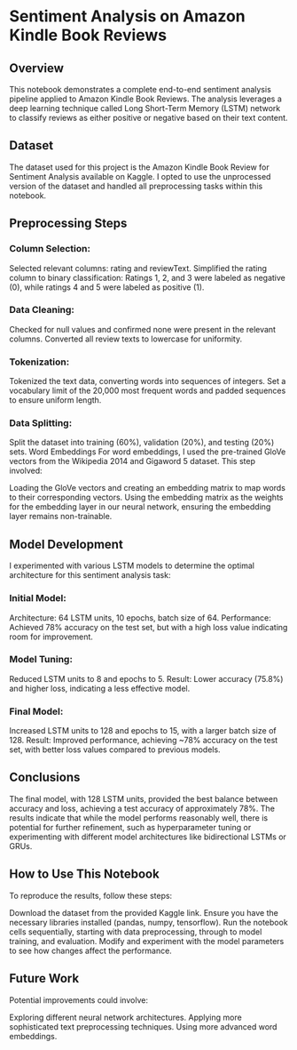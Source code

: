 # Sentiment Analysis on Amazon Kindle Book Reviews

## Overview

This notebook demonstrates a complete end-to-end sentiment analysis pipeline applied to Amazon Kindle Book Reviews. The analysis leverages a deep learning technique called Long Short-Term Memory (LSTM) network to classify reviews as either positive or negative based on their text content.

## Dataset

The dataset used for this project is the Amazon Kindle Book Review for Sentiment Analysis available on Kaggle. I opted to use the unprocessed version of the dataset and handled all preprocessing tasks within this notebook.

## Preprocessing Steps

### Column Selection:

Selected relevant columns: rating and reviewText.
Simplified the rating column to binary classification: Ratings 1, 2, and 3 were labeled as negative (0), while ratings 4 and 5 were labeled as positive (1).

### Data Cleaning:

Checked for null values and confirmed none were present in the relevant columns.
Converted all review texts to lowercase for uniformity.

### Tokenization:

Tokenized the text data, converting words into sequences of integers.
Set a vocabulary limit of the 20,000 most frequent words and padded sequences to ensure uniform length.

### Data Splitting:

Split the dataset into training (60%), validation (20%), and testing (20%) sets.
Word Embeddings
For word embeddings, I used the pre-trained GloVe vectors from the Wikipedia 2014 and Gigaword 5 dataset. This step involved:

Loading the GloVe vectors and creating an embedding matrix to map words to their corresponding vectors.
Using the embedding matrix as the weights for the embedding layer in our neural network, ensuring the embedding layer remains non-trainable.

## Model Development

I experimented with various LSTM models to determine the optimal architecture for this sentiment analysis task:

### Initial Model:

Architecture: 64 LSTM units, 10 epochs, batch size of 64.
Performance: Achieved 78% accuracy on the test set, but with a high loss value indicating room for improvement.

### Model Tuning:

Reduced LSTM units to 8 and epochs to 5.
Result: Lower accuracy (75.8%) and higher loss, indicating a less effective model.

### Final Model:

Increased LSTM units to 128 and epochs to 15, with a larger batch size of 128.
Result: Improved performance, achieving ~78% accuracy on the test set, with better loss values compared to previous models.

## Conclusions

The final model, with 128 LSTM units, provided the best balance between accuracy and loss, achieving a test accuracy of approximately 78%.
The results indicate that while the model performs reasonably well, there is potential for further refinement, such as hyperparameter tuning or experimenting with different model architectures like bidirectional LSTMs or GRUs.

## How to Use This Notebook

To reproduce the results, follow these steps:

Download the dataset from the provided Kaggle link.
Ensure you have the necessary libraries installed (pandas, numpy, tensorflow).
Run the notebook cells sequentially, starting with data preprocessing, through to model training, and evaluation.
Modify and experiment with the model parameters to see how changes affect the performance.

## Future Work

Potential improvements could involve:

Exploring different neural network architectures.
Applying more sophisticated text preprocessing techniques.
Using more advanced word embeddings.








